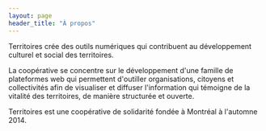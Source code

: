 ```yaml
---
layout: page
header_title: "À propos"
---
```


Territoires crée des outils numériques qui contribuent au développement culturel et social des territoires. 

La coopérative se concentre sur le développement d'une famille de plateformes web qui permettent d'outiller organisations, citoyens et collectivités afin de visualiser et diffuser l'information qui témoigne de la vitalité des territoires, de manière structurée et ouverte.

Territoires est une coopérative de solidarité fondée à Montréal à l'automne 2014.
